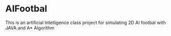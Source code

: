 # AIFootbal
This is an artificial Intelligence class project for simulating 2D AI footbal with JAVA and A* Algorithm
